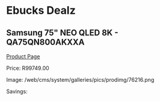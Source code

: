 
# Ebucks Dealz
## Samsung 75" NEO QLED 8K - QA75QN800AKXXA
[Product Page](https://www.ebucks.com/web/shop/productSelected.do?prodId=1226726695&catId=363628796)

Price: R99749.00

Image: /web/cms/system/galleries/pics/prodimg/76216.png

Savings: 


	